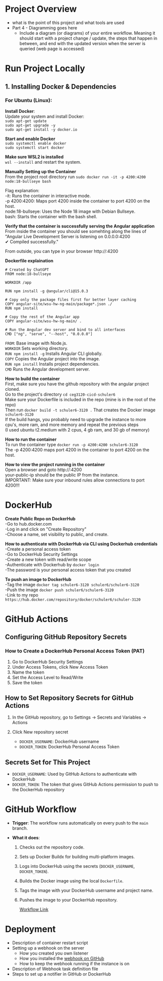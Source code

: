 # Project Overview

- what is the point of this project and what tools are used
- Part 4 - Diagramming goes here
  - Include a diagram (or diagrams) of your entire workflow. Meaning it should start with a project change / update, the steps that happen in between, and end with the updated version when the server is queried (web page is accessed)

# Run Project Locally

## 1. Installing Docker & Dependencies

### For **Ubuntu (Linux)**:

   **Install Docker**:  
   Update your system and install Docker:  
   `sudo apt-get update`  
   `sudo apt-get upgrade -y`  
   `sudo apt-get install -y docker.io`  

   **Start and enable Docker**  
   `sudo systemctl enable docker`  
   `sudo systemctl start docker`

   **Make sure WSL2 is installed**  
   `wsl --install`  and restart the system.  

  **Manually Setting up the Container**  
  From the project root directory run `sudo docker run -it -p 4200:4200 node:18-bullseye bash`  
  
  Flag explanation:  
  -it: Runs the container in interactive mode.  
  -p 4200:4200: Maps port 4200 inside the container to port 4200 on the host.  
  node:18-bullseye: Uses the Node 18 image with Debian Bullseye.  
  bash: Starts the container with the bash shell.  

  **Verify that the container is successfully serving the Angular application**  
  From inside the container you should see somehting along the lines of   
  "Angular Live Development Server is listening on 0.0.0.0:4200  
  ✔ Compiled successfully." 

  From outside, you can type in your browser http://<your-public-ip>:4200  

  **Dockerfile explaination**  
  ```
  # Created by ChatGPT
  FROM node:18-bullseye  

  WORKDIR /app  

  RUN npm install -g @angular/cli@15.0.3  

  # Copy only the package files first for better layer caching  
  COPY angular-site/wsu-hw-ng-main/package*.json ./  
  RUN npm install  

  # Copy the rest of the Angular app  
  COPY angular-site/wsu-hw-ng-main/ .  

  # Run the Angular dev server and bind to all interfaces  
  CMD ["ng", "serve", "--host", "0.0.0.0"]
```

  `FROM`: Base image with Node.js.  
  `WORKDIR` Sets working directory.  
  `RUN npm install -g` Installs Angular CLI globally.  
  `COPY` Copies the Angular project into the image.  
  `RUN npm install` Installs project dependencies.  
  `CMD` Runs the Angular development server.  
   
 **How to build the container**  
 First, make sure you have the github repository with the angular project cloned.  
 Go to the project's directory `cd ceg3120-cicd-schuler6`  
 Make sure your Dockerfile is included in the repo (mine is in the root of the repo)  
 Then run `docker build -t schuler6-3120 .`
 That creates the Docker image `schuler6-3120`  
 If the build hangs, you probably need to upgrade the instance to more cpu's, more ram, and more memory and repeat the previous steps  
 (I used ubuntu t2.medium with 2 cpus, 4 gb ram, and 30 gb of memory)  
 
 **How to run the container**  
 To run the container type `docker run -p 4200:4200 schuler6-3120`  
 The -p 4200:4200 maps port 4200 in the container to port 4200 on the host.  
 
 
 **How to view the project running in the container**   
 Open a browser and goto http://<your-public-ip>:4200  
 your-public-ip should be the public IP from the instance.  
 IMPORTANT:  Make sure your inbound rules allow connections to port 4200!!!  

# DockerHub  

  **Create Public Repo on DockerHub**  
  -Go to hub.docker.com  
  -Log in and click on "Create Repository"  
  -Choose a name, set visibility to public, and create.  
  
  **How to authenticate with DockerHub via CLI using Dockerhub credentials**  
    -Create a personal access token  
    -Go to DockerHub Security Settings  
    -Create a new token with read/write scope  
    -Authenticate with Dockerhub by `docker login`  
    -The password is your personal access token that you created
    
  **To push an image to DockerHub**  
    -Tag the image `docker tag schuler6-3120 schuler6/schuler6-3120`  
    -Push the image `docker push schuler6/schuler6-3120`  
    -Link to my repo `https://hub.docker.com/repository/docker/schuler6/schuler-3120`
  
# GitHub Actions

## Configuring GitHub Repository Secrets  

### How to Create a DockerHub Personal Access Token (PAT)  

1. Go to DockerHub Security Settings  
2. Under Access Tokens, click New Access Token  
3. Name the token  
4. Set the Access Level to Read/Write  
5. Save the token  

## How to Set Repository Secrets for GitHub Actions  

1. In the GitHub repository, go to Settings -> Secrets and Variables -> Actions  
2. Click New repository secret  

   - `DOCKER_USERNAME`:  DockerHub username  
   - `DOCKER_TOKEN`:  DockerHub Personal Access Token  

## Secrets Set for This Project  

- `DOCKER_USERNAME`: Used by GitHub Actions to authenticate with DockerHub  
- `DOCKER_TOKEN`: The token that gives GitHub Actions permission to push to the DockerHub repository  

# GitHub Workflow  

- **Trigger**: The workflow runs automatically on every push to the `main` branch.  

- **What it does**:  
  1. Checks out the repository code.  
  2. Sets up Docker Buildx for building multi-platform images.  
  3. Logs into DockerHub using the secrets (`DOCKER_USERNAME`, `DOCKER_TOKEN`).  
  4. Builds the Docker image using the local `Dockerfile`.  
  5. Tags the image with your DockerHub username and project name.  
  6. Pushes the image to your DockerHub repository.

     [Workflow Link]()


# Deployment

- Description of container restart script
- Setting up a webhook on the server
  - How you created you own listener
  - How you installed the [webhook on GitHub](https://github.com/adnanh/webhook)
  - How to keep the webhook running if the instance is on
- Description of Webhook task definition file
- Steps to set up a notifier in GitHub or DockerHub
